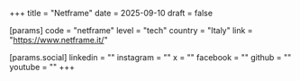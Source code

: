 +++
title = "Netframe"
date = 2025-09-10
draft = false

[params]
code = "netframe"
level = "tech"
country = "Italy"
link = "https://www.netframe.it/"

[params.social]
linkedin = ""
instagram = ""
x = ""
facebook = ""
github = ""
youtube = ""
+++
